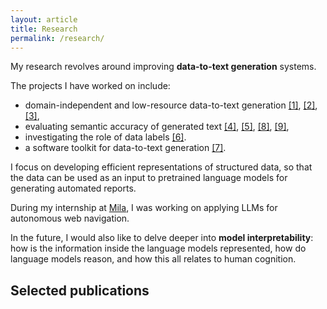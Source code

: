 ```yaml
---
layout: article
title: Research
permalink: /research/
---
```


My research revolves around improving **data-to-text generation** systems.

The projects I have worked on include:
- domain-independent and low-resource data-to-text generation [[1]](#d2t-llm), [[2]](#neural_pipeline), [[3]](#iterative_editing),
- evaluating semantic accuracy of generated text [[4]](#text_in_context), [[5]](#semacc), [[8]](#factgenie), [[9]](#d2t-llm),
- investigating the role of data labels [[6]](#rel2text).
- a software toolkit for data-to-text generation [[7]](#tabgenie).

I focus on developing efficient representations of structured data, so that the data can be used as an input to pretrained language models for generating automated reports.

During my internship at [Mila](https://mila.quebec/), I was working on applying LLMs for autonomous web navigation.

In the future, I would also like to delve deeper into **model interpretability**: how is the information inside the language models represented, how do language models reason, and how this all relates to human cognition.

## Selected publications
<!-- See my **<img src="/assets/icons/scholar.png" style="display: inline"> [Google Scholar](https://scholar.google.cz/citations?user=6NnuRB8AAAAJ)** profile for the full list of my publications. -->